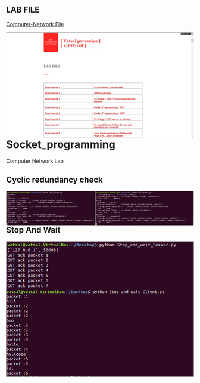## LAB FILE
[Computer-Network File](https://sway.office.com/UqzBFLlpCoyEc6bh?ref=Link)

<img src="file.png"
     alt="file.png"
     style="float: left; margin-right: 10px;" />
# Socket_programming
Computer Network Lab
  ## Cyclic redundancy check
   <img src="crc.PNG"
     alt="crc.png"
     style="float: left; margin-right: 10px;" />
  ## Stop And Wait
   <img src="SAWS.PNG"
     alt="SWAS.png"
     style="float: left; margin-right: 10px;" />
   <img src="SAWC.PNG"
     alt="SAWC.png"
     style="float: left; margin-right: 10px;" />
